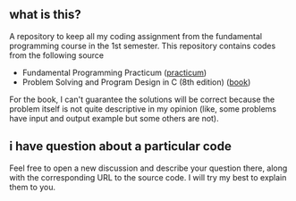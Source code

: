 ## what is this?

A repository to keep all my coding assignment from
the fundamental programming course in the 1st semester.
This repository contains codes from the following source

- Fundamental Programming Practicum ([practicum](https://github.com/ghifarit53/varsity-codes/tree/main/practicum))
- Problem Solving and Program Design in C (8th edition) ([book](https://github.com/ghifarit53/varsity-codes/tree/main/book))

For the book, I can't guarantee the solutions will be correct because the problem
itself is not quite descriptive in my opinion (like, some problems have
input and output example but some others are not).

## i have question about a particular code

Feel free to open a new discussion and describe your question there, along with
the corresponding URL to the source code. I will try my best to explain them to you.